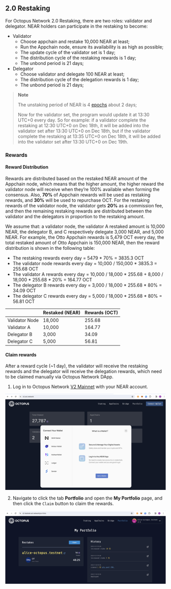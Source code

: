 ## 2.0 Restaking

For Octopus Network 2.0 Restaking, there are two roles: validator and delegator. NEAR holders can participate in the restaking to become:

* Validator
    - Choose appchain and restake 10,000 NEAR at least;
    - Run the Appchain node, ensure its availability is as high as possible;
    - The update cycle of the validator set is 1 day;
    - The distribution cycle of the restaking rewards is 1 day;
    - The unbond period is 21 days;
* Delegator
    - Choose validator and delegate 100 NEAR at least;
    - The distribution cycle of the delegation rewards is 1 day;
    - The unbond period is 21 days;

> **Note**
>
> The unstaking period of NEAR is 4 [epochs](https://docs.near.org/concepts/basics/epoch) about 2 days;
>
> Now for the validator set, the program would update it at 13:30 UTC+0 every day. So for example: if a validator complete the restaking at 12:30 UTC+0 on Dec 18th, it will be added into the validator set after 13:30 UTC+0 on Dec 18th, but if the validator complete the restaking at 13:35 UTC+0 on Dec 18th, it will be added into the validator set after 13:30 UTC+0 on Dec 19th.

### Rewards

#### Reward Distribution

Rewards are distributed based on the restaked NEAR amount of the Appchain node, which means that the higher amount, the higher reward the validator node will receive when they’re 100% available when forming the consensus. Also, **70%** of Appchain rewards will be used as restaking rewards, and **30%** will be used to repurchase OCT. For the restaking rewards of the validator node, the validator gets **20%** as a commission fee, and then the remaining restaking rewards are distributed between the validator and the delegators in proportion to the restaking amount.

We assume that: a validator node, the validator A restaked amount is 10,000 NEAR, the delegator B, and C respectively delegate 3,000 NEAR, and 5,000 NEAR. For example, the Otto Appchain rewards is 5,479 OCT every day, the total restaked amount of Otto Appchain is 150,000 NEAR, then the reward distribution is shown in the following table:

* The restaking rewards every day = 5479 * 70% = 3835.3 OCT
* The validator node rewards every day = 10,000 / 150,000 * 3835.3 = 255.68 OCT
* The validator A rewards every day = 10,000 / 18,000 * 255.68 + 8,000 / 18,000 * 255.68 * 20% = 164.77 OCT
* The delegator B rewards every day = 3,000 / 18,000 * 255.68 * 80% = 34.09 OCT
* The delegator C rewards every day = 5,000 / 18,000 * 255.68 * 80% = 56.81 OCT

|             | Restaked (NEAR) | Rewards (OCT) |
| ----------- | ------------ | ------------- |
| Validator Node | 18,000        | 255.68          |
| Validator A | 10,000        | 164.77          |
| Delegator B | 3,000         | 34.09            |
| Delegator C | 5,000         | 56.81            |

#### Claim rewards

After a reward cycle (~1 day), the validator will receive the restaking rewards and the delegator will receive the delegation rewards, which need to be claimed manually via Octopus Network DApp.

1. Log in to Octopus Network [V2 Mainnet](https://v2.oct.network) with your NEAR account.

![Connect wallet](../../images/maintain/v2/v2_connect_wallet.jpg)

2. Navigate to click the tab **Portfolio** and open the **My Portfolio** page, and then click the `Claim` button to claim the rewards.

![claim rewards](../../images/maintain/v2/v2_claim_rewards.jpg)